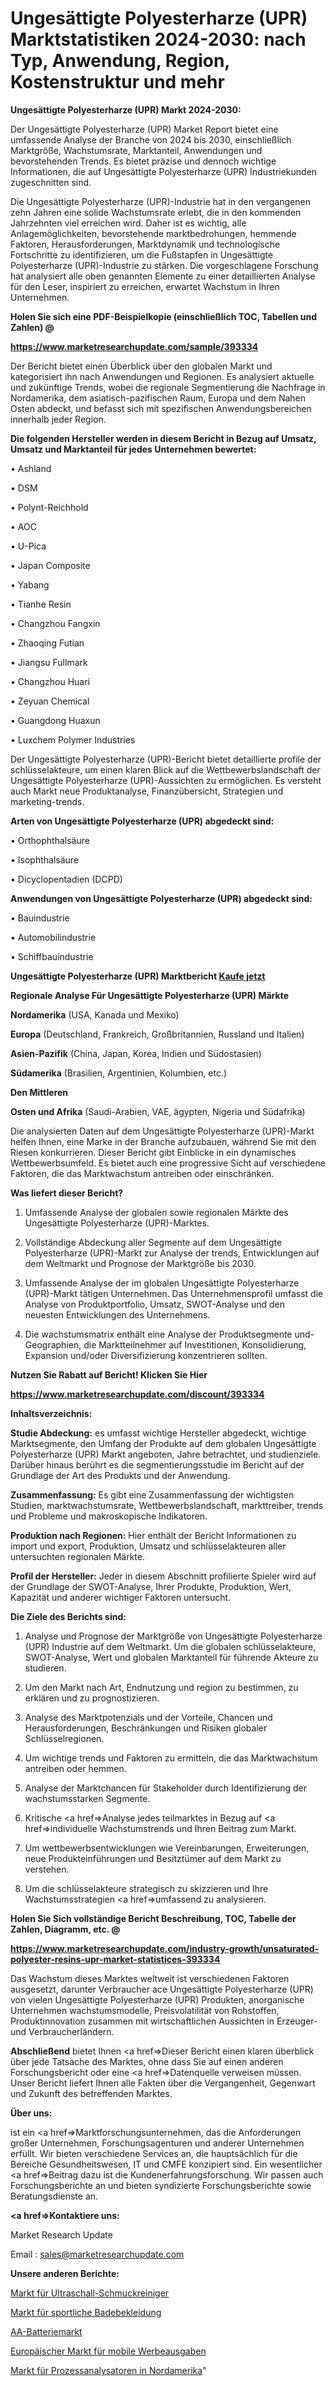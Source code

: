# Ungesättigte Polyesterharze (UPR) Marktstatistiken 2024-2030: nach Typ, Anwendung, Region, Kostenstruktur und mehr

<strong>Ungesättigte Polyesterharze (UPR) Markt 2024-2030:</strong>

Der Ungesättigte Polyesterharze (UPR) Market Report bietet eine umfassende Analyse der Branche von 2024 bis 2030, einschließlich Marktgröße, Wachstumsrate, Marktanteil, Anwendungen und bevorstehenden Trends. Es bietet präzise und dennoch wichtige Informationen, die auf Ungesättigte Polyesterharze (UPR) Industriekunden zugeschnitten sind.

Die Ungesättigte Polyesterharze (UPR)-Industrie hat in den vergangenen zehn Jahren eine solide Wachstumsrate erlebt, die in den kommenden Jahrzehnten viel erreichen wird. Daher ist es wichtig, alle Anlagemöglichkeiten, bevorstehende marktbedrohungen, hemmende Faktoren, Herausforderungen, Marktdynamik und technologische Fortschritte zu identifizieren, um die Fußstapfen in Ungesättigte Polyesterharze (UPR)-Industrie zu stärken. Die vorgeschlagene Forschung hat analysiert alle oben genannten Elemente zu einer detaillierten Analyse für den Leser, inspiriert zu erreichen, erwartet Wachstum in Ihren Unternehmen.



<strong>Holen Sie sich eine PDF-Beispielkopie (einschließlich TOC, Tabellen und Zahlen) @
</strong>

<strong><a href=https://www.marketresearchupdate.com/sample/393334>

<strong>https://www.marketresearchupdate.com/sample/393334</u></font></a></strong></strong>

Der Bericht bietet einen Überblick über den globalen Markt und kategorisiert ihn nach Anwendungen und Regionen. Es analysiert aktuelle und zukünftige Trends, wobei die regionale Segmentierung die Nachfrage in Nordamerika, dem asiatisch-pazifischen Raum, Europa und dem Nahen Osten abdeckt, und befasst sich mit spezifischen Anwendungsbereichen innerhalb jeder Region.



<strong>Die folgenden Hersteller werden in diesem Bericht in Bezug auf Umsatz, Umsatz und Marktanteil für jedes Unternehmen bewertet:</strong>

• Ashland

• DSM

• Polynt-Reichhold

• AOC

• U-Pica

• Japan Composite

• Yabang

• Tianhe Resin

• Changzhou Fangxin

• Zhaoqing Futian

• Jiangsu Fullmark

• Changzhou Huari

• Zeyuan Chemical

• Guangdong Huaxun

• Luxchem Polymer Industries

Der Ungesättigte Polyesterharze (UPR)-Bericht bietet detaillierte profile der schlüsselakteure, um einen klaren Blick auf die Wettbewerbslandschaft der Ungesättigte Polyesterharze (UPR)-Aussichten zu ermöglichen. Es versteht auch Markt neue Produktanalyse, Finanzübersicht, Strategien und marketing-trends.



<strong>Arten von Ungesättigte Polyesterharze (UPR) abgedeckt sind:</strong>

• Orthophthalsäure

• Isophthalsäure

• Dicyclopentadien (DCPD)



<strong>Anwendungen von Ungesättigte Polyesterharze (UPR) abgedeckt sind:</strong>

• Bauindustrie

• Automobilindustrie

• Schiffbauindustrie



<strong>Ungesättigte Polyesterharze (UPR) Marktbericht <a href=https://www.marketresearchupdate.com/buynow/393334>Kaufe jetzt</a></strong>



<strong>Regionale Analyse Für Ungesättigte Polyesterharze (UPR) Märkte</strong>



<strong>Nordamerika</strong> (USA, Kanada und Mexiko)



<strong>Europa</strong> (Deutschland, Frankreich, Großbritannien, Russland und Italien)



<strong>Asien-Pazifik</strong> (China, Japan, Korea, Indien und Südostasien)



<strong>Südamerika</strong> (Brasilien, Argentinien, Kolumbien, etc.)



<strong>Den Mittleren</strong> 

<strong>Osten und Afrika</strong> (Saudi-Arabien, VAE, ägypten, Nigeria und Südafrika)

Die analysierten Daten auf dem Ungesättigte Polyesterharze (UPR)-Markt helfen Ihnen, eine Marke in der Branche aufzubauen, während Sie mit den Riesen konkurrieren. Dieser Bericht gibt Einblicke in ein dynamisches Wettbewerbsumfeld. Es bietet auch eine progressive Sicht auf verschiedene Faktoren, die das Marktwachstum antreiben oder einschränken.



<strong>Was liefert dieser Bericht?</strong>

1. Umfassende Analyse der globalen sowie regionalen Märkte des Ungesättigte Polyesterharze (UPR)-Marktes.

2. Vollständige Abdeckung aller Segmente auf dem Ungesättigte Polyesterharze (UPR)-Markt zur Analyse der trends, Entwicklungen auf dem Weltmarkt und Prognose der Marktgröße bis 2030.

3. Umfassende Analyse der im globalen Ungesättigte Polyesterharze (UPR)-Markt tätigen Unternehmen. Das Unternehmensprofil umfasst die Analyse von Produktportfolio, Umsatz, SWOT-Analyse und den neuesten Entwicklungen des Unternehmens.

4. Die wachstumsmatrix enthält eine Analyse der Produktsegmente und-Geographien, die Marktteilnehmer auf Investitionen, Konsolidierung, Expansion und/oder Diversifizierung konzentrieren sollten.



<strong>Nutzen Sie Rabatt auf Bericht! Klicken Sie Hier
</strong>

<strong><a href=https://www.marketresearchupdate.com/discount/393334>https://www.marketresearchupdate.com/discount/393334</b></u></font></strong></a>



<strong>Inhaltsverzeichnis:</strong>



<strong>Studie Abdeckung:</strong> es umfasst wichtige Hersteller abgedeckt, wichtige Marktsegmente, den Umfang der Produkte auf dem globalen Ungesättigte Polyesterharze (UPR) Markt angeboten, Jahre betrachtet, und studienziele. Darüber hinaus berührt es die segmentierungsstudie im Bericht auf der Grundlage der Art des Produkts und der Anwendung.



<strong>Zusammenfassung:</strong> Es gibt eine Zusammenfassung der wichtigsten Studien, marktwachstumsrate, Wettbewerbslandschaft, markttreiber, trends und Probleme und makroskopische Indikatoren.



<strong>Produktion nach Regionen:</strong> Hier enthält der Bericht Informationen zu import und export, Produktion, Umsatz und schlüsselakteuren aller untersuchten regionalen Märkte.



<strong>Profil der Hersteller:</strong> Jeder in diesem Abschnitt profilierte Spieler wird auf der Grundlage der SWOT-Analyse, Ihrer Produkte, Produktion, Wert, Kapazität und anderer wichtiger Faktoren untersucht.



<strong>Die Ziele des Berichts sind:</strong>

1) Analyse und Prognose der Marktgröße von Ungesättigte Polyesterharze (UPR) Industrie auf dem Weltmarkt.
Um die globalen schlüsselakteure, SWOT-Analyse, Wert und globalen Marktanteil für führende Akteure zu studieren.

2) Um den Markt nach Art, Endnutzung und region zu bestimmen, zu erklären und zu prognostizieren.

3) Analyse des Marktpotenzials und der Vorteile, Chancen und Herausforderungen, Beschränkungen und Risiken globaler Schlüsselregionen.

4) Um wichtige trends und Faktoren zu ermitteln, die das Marktwachstum antreiben oder hemmen.

5) Analyse der Marktchancen für Stakeholder durch Identifizierung der wachstumsstarken Segmente.

6) Kritische <a href=>Analyse</a> jedes teilmarktes in Bezug auf <a href=>individuelle</a> Wachstumstrends und Ihren Beitrag zum Markt.

7) Um wettbewerbsentwicklungen wie Vereinbarungen, Erweiterungen, neue Produkteinführungen und Besitztümer auf dem Markt zu verstehen.

8) Um die schlüsselakteure strategisch zu skizzieren und Ihre Wachstumsstrategien <a href=>umfassend</a> zu analysieren.



<strong>Holen Sie Sich vollständige Bericht Beschreibung, TOC, Tabelle der Zahlen, Diagramm, etc. @ </strong>

<strong><a href=https://www.marketresearchupdate.com/industry-growth/unsaturated-polyester-resins-upr-market-statistices-393334>https://www.marketresearchupdate.com/industry-growth/unsaturated-polyester-resins-upr-market-statistices-393334</a></font></strong>

Das Wachstum dieses Marktes weltweit ist verschiedenen Faktoren ausgesetzt, darunter Verbraucher ace Ungesättigte Polyesterharze (UPR) von vielen Ungesättigte Polyesterharze (UPR) Produkten, anorganische Unternehmen wachstumsmodelle, Preisvolatilität von Rohstoffen, Produktinnovation zusammen mit wirtschaftlichen Aussichten in Erzeuger-und Verbraucherländern.



<strong>Abschließend</strong> bietet Ihnen <a href=>Dieser</a> Bericht einen klaren überblick über jede Tatsache des Marktes, ohne dass Sie auf einen anderen Forschungsbericht oder eine <a href=>Datenquelle</a> verweisen müssen. Unser Bericht liefert Ihnen alle Fakten über die Vergangenheit, Gegenwart und Zukunft des betreffenden Marktes.



<strong>Über uns:</strong>

 ist ein <a href=>Marktfors</a>chungsunternehmen, das die Anforderungen großer Unternehmen, Forschungsagenturen und anderer Unternehmen erfüllt. Wir bieten verschiedene Services an, die hauptsächlich für die Bereiche Gesundheitswesen, IT und CMFE konzipiert sind. Ein wesentlicher <a href=>Beitrag</a> dazu ist die Kundenerfahrungsforschung. Wir passen auch Forschungsberichte an und bieten syndizierte Forschungsberichte sowie Beratungsdienste an.



<strong><a href=>Kontaktiere uns:</a></strong>

Market Research Update

Email : sales@marketresearchupdate.com



<strong>Unsere anderen Berichte:</strong>

<a href=https://www.linkedin.com/pulse/ultrasonic-jewelry-cleaners-market>Markt für Ultraschall-Schmuckreiniger</a>

<a href=https://www.linkedin.com/pulse/athletic-swimwear-market-report-2023-top-company>Markt für sportliche Badebekleidung</a>

<a href=https://www.linkedin.com/pulse/aa-battery-market-outlooks-2023-size-players>AA-Batteriemarkt</a>

<a href=https://www.linkedin.com/pulse/europe-mobile-ad-spending-market-2023-2030-coverage>Europäischer Markt für mobile Werbeausgaben</a>

<a href=https://www.linkedin.com/pulse/north-america-process-analyzer-market-report-covers-future>Markt für Prozessanalysatoren in Nordamerika</a>"
